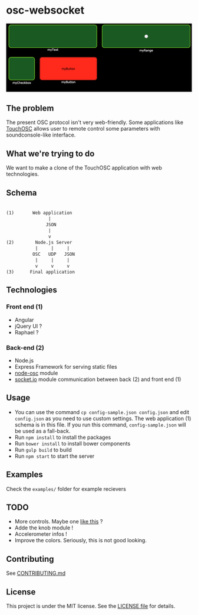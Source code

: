 # osc-websocket

![Screenshot](images/screenshot.png)

## The problem
The present OSC protocol isn't very web-friendly. Some applications like [TouchOSC](http://hexler.net/software/touchosc) allows user to remote control some parameters with soundconsole-like interface.

## What we're trying to do
We want to make a clone of the TouchOSC application with web technologies.

## Schema

```

(1)       Web application 
                | 
               JSON
                |
                v
(2)        Node.js Server
           |     |     |
          OSC   UDP   JSON
           |     |     |
           v     v     v
(3)      Final application

```

## Technologies

### Front end (1)
- Angular
- jQuery UI ?
- Raphael ?

### Back-end (2)
- Node.js
- Express Framework for serving static files
- [node-osc](https://github.com/TheAlphaNerd/node-osc) module
- [socket.io](https://github.com/Automattic/socket.io) module communication between back (2) and front end (1)


## Usage
- You can use the command ```cp config-sample.json config.json``` and edit ```config.json``` as you need to use custom settings. The web application (1) schema is in this file. If you run this command, ```config-sample.json``` will be used as a fall-back.
- Run ```npm install``` to install the packages  
- Run ```bower install``` to install bower components
- Run ```gulp build``` to build
- Run ```npm start``` to start the server

## Examples
Check the ```examples/``` folder for example recievers


## TODO
- More controls. Maybe one [like this](http://hexler.net/gfx/_software/touchosc-08.png) ?
- Adde the knob module !
- Accelerometer infos !
- Improve the colors. Seriously, this is not good looking.

## Contributing
See [CONTRIBUTING.md](CONTRIBUTING.md)

## License
This project is under the MIT license. See the [LICENSE file](LICENSE) for details.
